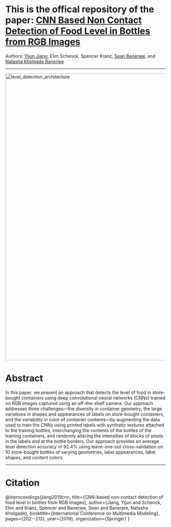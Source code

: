 # This is the offical repository of the paper: [CNN Based Non Contact Detection of Food Level in Bottles from RGB Images](https://par.nsf.gov/servlets/purl/10094310) 
Authors: [Yijun Jiang](https://www.linkedin.com/in/nickjyj), Elim Schenck, Spencer Kranz, [Sean Banerjee](https://tars.clarkson.edu/sean), and [Natasha Kholgade Banerjee](https://tars.clarkson.edu/natasha)

---
<img width="900" alt="level_detection_architecture" src="https://user-images.githubusercontent.com/46984040/121624237-2b1cf300-ca3f-11eb-9c7a-597dd7dcf35f.png">

# Abstract 
In this paper, we present an approach that detects the level of food in store-bought containers using deep convolutional neural networks (CNNs) trained on RGB images captured using an off-the-shelf camera. Our approach addresses three challenges—the diversity in container geometry, the large variations in shapes and appearances of labels on store-bought containers, and the variability in color of container contents—by augmenting the data used to train the CNNs using printed labels with synthetic textures attached to the training bottles, interchanging the contents of the bottles of the training containers, and randomly altering the intensities of blocks of pixels in the labels and at the bottle borders. Our approach provides an average level detection accuracy of 92.4% using leave-one-out cross-validation on 10 store-bought bottles of varying geometries, label appearances, label shapes, and content colors.

---
# Citation
@inproceedings{jiang2019cnn,
  title={CNN-based non-contact detection of food level in bottles from RGB images},
  author={Jiang, Yijun and Schenck, Elim and Kranz, Spencer and Banerjee, Sean and Banerjee, Natasha Kholgade},
  booktitle={International Conference on Multimedia Modeling},
  pages={202--213},
  year={2019},
  organization={Springer}
}
